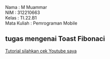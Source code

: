 Nama : M Muammar <br>
NIM  : 312210663 <br>
Kelas : TI.22.B1 <br>
Mata Kuliah : Pemrograman Mobile


## tugas mengenai Toast Fibonaci
[Tutorial silahkan cek Youtube saya](https://youtu.be/6Ru16B67IPo)
